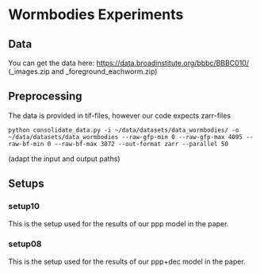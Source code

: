 # Wormbodies Experiments

## Data
You can get the data here:
https://data.broadinstitute.org/bbbc/BBBC010/
(\_images.zip and \_foreground\_eachworm.zip)


## Preprocessing
The data is provided in tif-files, however our code expects zarr-files

```
python consolidate_data.py -i ~/data/datasets/data_wormbodies/ -o ~/data/datasets/data_wormbodies --raw-gfp-min 0 --raw-gfp-max 4095 --raw-bf-min 0 --raw-bf-max 3072 --out-format zarr --parallel 50
```
(adapt the input and output paths)


## Setups

### setup10
This is the setup used for the results of our ppp model in the paper.


### setup08
This is the setup used for the results of our ppp+dec model in the paper.
